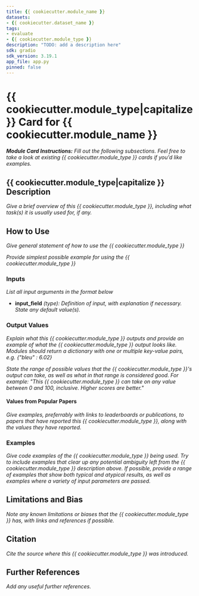 ```yaml
---
title: {{ cookiecutter.module_name }}
datasets:
- {{ cookiecutter.dataset_name }} 
tags:
- evaluate
- {{ cookiecutter.module_type }}
description: "TODO: add a description here"
sdk: gradio
sdk_version: 3.19.1
app_file: app.py
pinned: false
---
```


# {{ cookiecutter.module_type|capitalize }} Card for {{ cookiecutter.module_name }}

***Module Card Instructions:*** *Fill out the following subsections. Feel free to take a look at existing {{ cookiecutter.module_type }} cards if you'd like examples.*

## {{ cookiecutter.module_type|capitalize }} Description
*Give a brief overview of this {{ cookiecutter.module_type }}, including what task(s) it is usually used for, if any.*

## How to Use
*Give general statement of how to use the {{ cookiecutter.module_type }}*

*Provide simplest possible example for using the {{ cookiecutter.module_type }}*

### Inputs
*List all input arguments in the format below*
- **input_field** *(type): Definition of input, with explanation if necessary. State any default value(s).*

### Output Values

*Explain what this {{ cookiecutter.module_type }} outputs and provide an example of what the {{ cookiecutter.module_type }} output looks like. Modules should return a dictionary with one or multiple key-value pairs, e.g. {"bleu" : 6.02}*

*State the range of possible values that the {{ cookiecutter.module_type }}'s output can take, as well as what in that range is considered good. For example: "This {{ cookiecutter.module_type }} can take on any value between 0 and 100, inclusive. Higher scores are better."*

#### Values from Popular Papers
*Give examples, preferrably with links to leaderboards or publications, to papers that have reported this {{ cookiecutter.module_type }}, along with the values they have reported.*

### Examples
*Give code examples of the {{ cookiecutter.module_type }} being used. Try to include examples that clear up any potential ambiguity left from the {{ cookiecutter.module_type }} description above. If possible, provide a range of examples that show both typical and atypical results, as well as examples where a variety of input parameters are passed.*

## Limitations and Bias
*Note any known limitations or biases that the {{ cookiecutter.module_type }} has, with links and references if possible.*

## Citation
*Cite the source where this {{ cookiecutter.module_type }} was introduced.*

## Further References
*Add any useful further references.*
